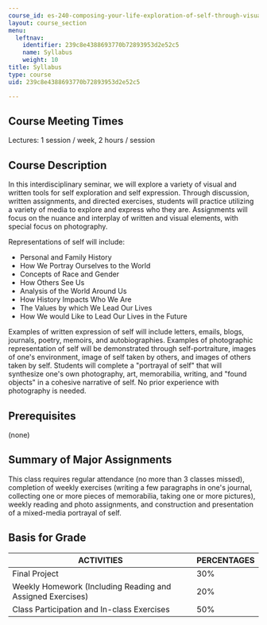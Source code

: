 ```yaml
---
course_id: es-240-composing-your-life-exploration-of-self-through-visual-arts-and-writing-spring-2006
layout: course_section
menu:
  leftnav:
    identifier: 239c8e4388693770b72893953d2e52c5
    name: Syllabus
    weight: 10
title: Syllabus
type: course
uid: 239c8e4388693770b72893953d2e52c5

---
```


Course Meeting Times
--------------------

Lectures: 1 session / week, 2 hours / session

Course Description
------------------

In this interdisciplinary seminar, we will explore a variety of visual and written tools for self exploration and self expression. Through discussion, written assignments, and directed exercises, students will practice utilizing a variety of media to explore and express who they are. Assignments will focus on the nuance and interplay of written and visual elements, with special focus on photography.

Representations of self will include:

*   Personal and Family History
*   How We Portray Ourselves to the World
*   Concepts of Race and Gender
*   How Others See Us
*   Analysis of the World Around Us
*   How History Impacts Who We Are
*   The Values by which We Lead Our Lives
*   How We would Like to Lead Our Lives in the Future

Examples of written expression of self will include letters, emails, blogs, journals, poetry, memoirs, and autobiographies. Examples of photographic representation of self will be demonstrated through self-portraiture, images of one's environment, image of self taken by others, and images of others taken by self. Students will complete a "portrayal of self" that will synthesize one's own photography, art, memorabilia, writing, and "found objects" in a cohesive narrative of self. No prior experience with photography is needed.

Prerequisites
-------------

(none)

Summary of Major Assignments
----------------------------

This class requires regular attendance (no more than 3 classes missed), completion of weekly exercises (writing a few paragraphs in one's journal, collecting one or more pieces of memorabilia, taking one or more pictures), weekly reading and photo assignments, and construction and presentation of a mixed-media portrayal of self.

Basis for Grade
---------------

| ACTIVITIES | PERCENTAGES |
| --- | --- |
| Final Project | 30% |
| Weekly Homework (Including Reading and Assigned Exercises) | 20% |
| Class Participation and In-class Exercises | 50%